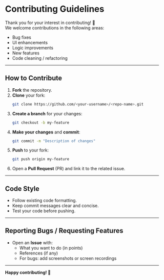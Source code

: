# Contributing Guidelines

Thank you for your interest in contributing! 🎉  
We welcome contributions in the following areas:
- Bug fixes
- UI enhancements
- Logic improvements
- New features
- Code cleaning / refactoring

---

## How to Contribute
1. **Fork** the repository.
2. **Clone** your fork:
   ```bash
   git clone https://github.com/<your-username>/<repo-name>.git
   ```
3. **Create a branch** for your changes:
   ```bash
   git checkout -b my-feature
   ```
4. **Make your changes** and **commit**:
   ```bash
   git commit -m "Description of changes"
   ```
5. **Push** to your fork:
   ```bash
   git push origin my-feature
   ```
6. Open a **Pull Request** (PR) and link it to the related issue.

---

## Code Style
- Follow existing code formatting.
- Keep commit messages clear and concise.
- Test your code before pushing.

---

## Reporting Bugs / Requesting Features
- Open an **Issue** with:
  - What you want to do (in points)
  - References (if any)
  - For bugs: add screenshots or screen recordings

---

**Happy contributing! 🚀**
